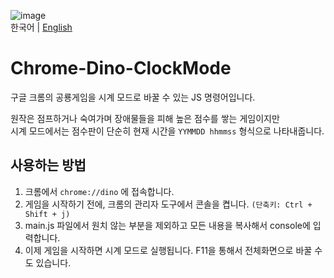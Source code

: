 ![image](https://github.com/I-Cubic-I/Chrome-Dino-ClockMode/assets/58257896/dc257d81-ffc4-40cb-b9e8-a98536377975)<br/>
한국어 | [English](https://github.com/I-Cubic-I/Chrome-Dino-ClockMode/blob/main/README.md)

# Chrome-Dino-ClockMode
구글 크롬의 공룡게임을 시계 모드로 바꿀 수 있는 JS 명령어입니다.

원작은 점프하거나 숙여가며 장애물들을 피해 높은 점수를 쌓는 게임이지만<br/>
시계 모드에서는 점수판이 단순히 현재 시간을 ```YYMMDD hhmmss``` 형식으로 나타내줍니다.

## 사용하는 방법
1. 크롬에서 ```chrome://dino``` 에 접속합니다.
2. 게임을 시작하기 전에, 크롬의 관리자 도구에서 콘솔을 켭니다. ```(단축키: Ctrl + Shift + j)```
3. main.js 파일에서 원치 않는 부분을 제외하고 모든 내용을 복사해서 console에 입력합니다.
4. 이제 게임을 시작하면 시계 모드로 실행됩니다. F11을 통해서 전체화면으로 바꿀 수도 있습니다.
